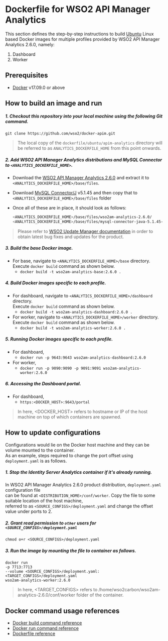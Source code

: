 # Dockerfile for WSO2 API Manager Analytics #

This section defines the step-by-step instructions to build [Ubuntu](https://hub.docker.com/_/ubuntu/) Linux based Docker images for multiple profiles
provided by WSO2 API Manager Analytics 2.6.0, namely:<br>

1. Dashboard
2. Worker

## Prerequisites

* [Docker](https://www.docker.com/get-docker) v17.09.0 or above

## How to build an image and run
##### 1. Checkout this repository into your local machine using the following Git command.

```
git clone https://github.com/wso2/docker-apim.git
```

>The local copy of the `dockerfile/ubuntu/apim-analytics` directory will be referred to as `ANALYTICS_DOCKERFILE_HOME` from this point onwards.

##### 2. Add WSO2 API Manager Analytics distributions and MySQL Connector to `<ANALYTICS_DOCKERFILE_HOME>`.

- Download the [WSO2 API Manager Analytics 2.6.0](https://wso2.com/api-management/install/analytics/)
and extract it to `<ANALYTICS_DOCKERFILE_HOME>/base/files`.
- Download [MySQL Connector/J](https://dev.mysql.com/downloads/connector/j/) v5.1.45 and then copy that to `<ANALYTICS_DOCKERFILE_HOME>/base/files` folder <br>
- Once all of these are in place, it should look as follows:

  ```bash
  <ANALYTICS_DOCKERFILE_HOME>/base/files/wso2am-analytics-2.6.0/
  <ANALYTICS_DOCKERFILE_HOME>/base/files/mysql-connector-java-5.1.45-bin.jar
  ```

>Please refer to [WSO2 Update Manager documentation](https://docs.wso2.com/display/WUM300/WSO2+Update+Manager)
in order to obtain latest bug fixes and updates for the product.

##### 3. Build the base Docker image.

- For base, navigate to `<ANALYTICS_DOCKERFILE_HOME>/base` directory. <br>
  Execute `docker build` command as shown below.
    + `docker build -t wso2am-analytics-base:2.6.0 .`
    
##### 4. Build Docker images specific to each profile.

- For dashboard, navigate to `<ANALYTICS_DOCKERFILE_HOME>/dashboard` directory. <br>
  Execute `docker build` command as shown below.
    + `docker build -t wso2am-analytics-dashboard:2.6.0 .`
- For worker, navigate to `<ANALYTICS_DOCKERFILE_HOME>/worker` directory. <br>
  Execute `docker build` command as shown below.
    + `docker build -t wso2am-analytics-worker:2.6.0 .`
    
##### 5. Running Docker images specific to each profile.

- For dashboard,
    + `docker run -p 9643:9643 wso2am-analytics-dashboard:2.6.0`
- For worker,
    + `docker run -p 9090:9090 -p 9091:9091 wso2am-analytics-worker:2.6.0`
    
##### 6. Accessing the Dashboard portal.

- For dashboard,
    + `https:<DOCKER_HOST>:9643/portal`
    
>In here, <DOCKER_HOST> refers to hostname or IP of the host machine on top of which containers are spawned.

## How to update configurations
Configurations would lie on the Docker host machine and they can be volume mounted to the container. <br>
As an example, steps required to change the port offset using `deployment.yaml` is as follows.

##### 1. Stop the Identity Server Analytics container if it's already running.
In WSO2 API Manager Analytics 2.6.0 product distribution, `deployment.yaml` configuration file <br>
can be found at `<DISTRIBUTION_HOME>/conf/worker`. Copy the file to some suitable location of the host machine, <br>
referred to as `<SOURCE_CONFIGS>/deployment.yaml` and change the offset value under ports to 2.

##### 2. Grant read permission to `other` users for `<SOURCE_CONFIGS>/deployment.yaml`
```
chmod o+r <SOURCE_CONFIGS>/deployment.yaml
```

##### 3. Run the image by mounting the file to container as follows.
```
docker run 
-p 7713:7713
--volume <SOURCE_CONFIGS>/deployment.yaml:<TARGET_CONFIGS>/deployment.yaml
wso2am-analytics-worker:2.6.0
```

>In here, <TARGET_CONFIGS> refers to /home/wso2carbon/wso2am-analytics-2.6.0/conf/worker folder of the container.


## Docker command usage references

* [Docker build command reference](https://docs.docker.com/engine/reference/commandline/build/)
* [Docker run command reference](https://docs.docker.com/engine/reference/run/)
* [Dockerfile reference](https://docs.docker.com/engine/reference/builder/)
